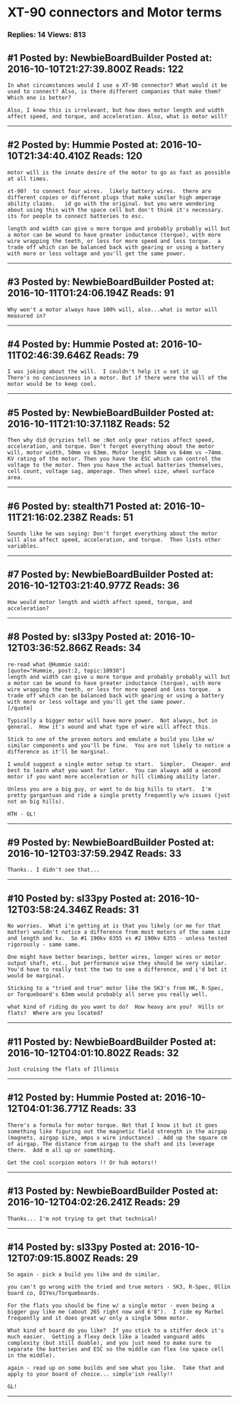 # XT-90 connectors and Motor terms

### Replies: 14 Views: 813

## \#1 Posted by: NewbieBoardBuilder Posted at: 2016-10-10T21:27:39.800Z Reads: 122

```
In what circumstances would I use a XT-90 connector? What would it be used to connect? Also, is there different companies that make them? Which one is better?

Also, I know this is irrelevant, but how does motor length and width affect speed, and torque, and acceleration. Also, what is motor will?
```

---
## \#2 Posted by: Hummie Posted at: 2016-10-10T21:34:40.410Z Reads: 120

```
motor will is the innate desire of the motor to go as fast as possible at all times.

xt-90?  to connect four wires.  likely battery wires.  there are different copies or different plugs that make similar high amperage ability claims.   id go with the original. but you were wondering about using this with the space cell but don't think it's necessary.  its for people to connect batteries to esc.

length and width can give u more torque and probably probably will but a motor can be wound to have greater inductance (torque), with more wire wrapping the teeth, or less for more speed and less torque.  a trade off which can be balanced back with gearing or using a battery with more or less voltage and you'll get the same power.
```

---
## \#3 Posted by: NewbieBoardBuilder Posted at: 2016-10-11T01:24:06.194Z Reads: 91

```
Why won't a motor always have 100% will, also...what is motor will measured in?
```

---
## \#4 Posted by: Hummie Posted at: 2016-10-11T02:46:39.646Z Reads: 79

```
I was joking about the will.  I couldn't help it u set it up
There's no conciousness in a motor. But if there were the will of the motor would be to keep cool.
```

---
## \#5 Posted by: NewbieBoardBuilder Posted at: 2016-10-11T21:10:37.118Z Reads: 52

```
Then why did @cryzies tell me :Not only gear ratios affect speed, acceleration, and torque. Don't forget everything about the motor will, motor width, 50mm vs 63mm. Motor length 54mm vs 64mm vs ~74mm. KV rating of the motor. Then you have the ESC which can control the voltage to the motor. Then you have the actual batteries themselves, cell count, voltage sag, amperage. Then wheel size, wheel surface area.
```

---
## \#6 Posted by: stealth71 Posted at: 2016-10-11T21:16:02.238Z Reads: 51

```
Sounds like he was saying: Don't forget everything about the motor will also affect speed, acceleration, and torque.  Then lists other variables.
```

---
## \#7 Posted by: NewbieBoardBuilder Posted at: 2016-10-12T03:21:40.977Z Reads: 36

```
How would motor length and width affect speed, torque, and acceleration?
```

---
## \#8 Posted by: sl33py Posted at: 2016-10-12T03:36:52.866Z Reads: 34

```
re-read what @Hummie said:
[quote="Hummie, post:2, topic:10930"]
length and width can give u more torque and probably probably will but a motor can be wound to have greater inductance (torque), with more wire wrapping the teeth, or less for more speed and less torque.  a trade off which can be balanced back with gearing or using a battery with more or less voltage and you'll get the same power.
[/quote]

Typically a bigger motor will have more power.  Not always, but in general.  How it's wound and what type of wire will affect this.

Stick to one of the proven motors and emulate a build you like w/ similar components and you'll be fine.  You are not likely to notice a difference as it'll be marginal.

I would suggest a single motor setup to start.  Simpler.  Cheaper. and best to learn what you want for later.  You can always add a second motor if you want more acceleration or hill climbing ability later.  

Unless you are a big guy, or want to do big hills to start.  I'm pretty gargantuan and ride a single pretty frequently w/o issues (just not on big hills).

HTH - GL!
```

---
## \#9 Posted by: NewbieBoardBuilder Posted at: 2016-10-12T03:37:59.294Z Reads: 33

```
Thanks.. I didn't see that...
```

---
## \#10 Posted by: sl33py Posted at: 2016-10-12T03:58:24.346Z Reads: 31

```
No worries.  What i'm getting at is that you likely (or me for that matter) wouldn't notice a difference from most motors of the same size and length and kv.  So #1 190kv 6355 vs #2 190kv 6355 - unless tested rigorously - same same.

One might have better bearings, better wires, longer wires or motor output shaft, etc., but performance wise they should be very similar.  You'd have to really test the two to see a difference, and i'd bet it would be marginal.

Sticking to a "tried and true" motor like the SK3's from HK, R-Spec, or Torqueboard's 63mm would probably all serve you really well.

what kind of riding do you want to do?  How heavy are you?  Hills or flats?  Where are you located?
```

---
## \#11 Posted by: NewbieBoardBuilder Posted at: 2016-10-12T04:01:10.802Z Reads: 32

```
Just cruising the flats of Illinois
```

---
## \#12 Posted by: Hummie Posted at: 2016-10-12T04:01:36.771Z Reads: 33

```
There's a formula for motor torque. Not that I know it but it goes something like figuring out the magnetic field strength in the airgap (magnets, airgap size, amps x wire inductance) . Add up the square cm of airgap. The distance from airgap to the shaft and its leverage there.  Add m all up or something.

Get the cool scorpion motors !! Or hub motors!!
```

---
## \#13 Posted by: NewbieBoardBuilder Posted at: 2016-10-12T04:02:26.241Z Reads: 29

```
Thanks... I'm not trying to get that technical!
```

---
## \#14 Posted by: sl33py Posted at: 2016-10-12T07:09:15.800Z Reads: 29

```
So again - pick a build you like and do similar.

you can't go wrong with the tried and true motors - SK3, R-Spec, Ollin board co, DIYes/Torqueboards.  

For the flats you should be fine w/ a single motor - even being a bigger guy like me (about 265 right now and 6'8").  I ride my Marbel frequently and it does great w/ only a single 50mm motor.  

What kind of board do you like?  If you stick to a stiffer deck it's much easier.  Getting a flexy deck like a loaded vanguard adds complexity (but still doable), and you just need to make sure to separate the batteries and ESC so the middle can flex (no space cell in the middle).

again - read up on some builds and see what you like.  Take that and apply to your board of choice... simple'ish really!!

GL!
```

---
